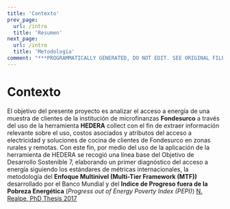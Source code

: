 ```yaml
---
title: 'Contexto'
prev_page:
  url: /intro
  title: 'Resumen'
next_page:
  url: /intro
  title: 'Metodología'
comment: "***PROGRAMMATICALLY GENERATED, DO NOT EDIT. SEE ORIGINAL FILES IN /content***"
---
```

# Contexto 

El objetivo del presente proyecto es analizar el acceso a energía de una muestra de clientes de la institución de microfinanzas 
**Fondesurco** a través del uso de la herramienta **HEDERA** collect con el fin de extraer información relevante sobre el uso, costos asociados y atributos del acceso a electricidad y soluciones de cocina de clientes de Fondesurco en zonas rurales y remotas. Con este fin, por medio del uso de la aplicación de la herramienta de HEDERA se recogió una línea base del Objetivo de Desarrollo Sostenible 7, elaborando un primer diagnóstico del acceso a energía siguiendo los estándares de métricas internacionales, la metodología del **Enfoque Multinivel (Multi-Tier Framework (MTF))** desarrollado por el Banco Mundial y del **Indice de Progreso fuera de la Pobreza Energética** (*Progress out of Energy Poverty Index (PEPI)*) [N. Realpe, PhD Thesis 2017](https://depositonce.tu-berlin.de/handle/11303/6708)